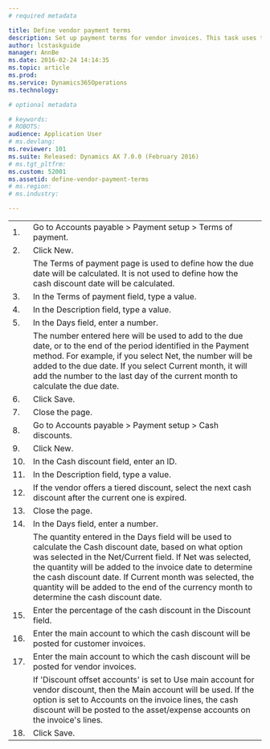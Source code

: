```yaml
---
# required metadata

title: Define vendor payment terms
description: Set up payment terms for vendor invoices. This task uses the USMF demo company.
author: lcstaskguide
manager: AnnBe
ms.date: 2016-02-24 14:14:35
ms.topic: article
ms.prod: 
ms.service: Dynamics365Operations
ms.technology: 

# optional metadata

# keywords: 
# ROBOTS: 
audience: Application User
# ms.devlang: 
ms.reviewer: 101
ms.suite: Released: Dynamics AX 7.0.0 (February 2016)
# ms.tgt_pltfrm: 
ms.custom: 52001
ms.assetid: define-vendor-payment-terms
# ms.region: 
# ms.industry: 

---
```


|     |                                                                                                                                                                                                                                                                                                                                                                                               |
|-----|-----------------------------------------------------------------------------------------------------------------------------------------------------------------------------------------------------------------------------------------------------------------------------------------------------------------------------------------------------------------------------------------------|
| 1.  | Go to Accounts payable &gt; Payment setup &gt; Terms of payment.                                                                                                                                                                                                                                                                                                                              |
| 2.  | Click New.                                                                                                                                                                                                                                                                                                                                                                                    |
|     | The Terms of payment page is used to define how the due date will be calculated. It is not used to define how the cash discount date will be calculated.                                                                                                                                                                                                                                      |
| 3.  | In the Terms of payment field, type a value.                                                                                                                                                                                                                                                                                                                                                  |
| 4.  | In the Description field, type a value.                                                                                                                                                                                                                                                                                                                                                       |
| 5.  | In the Days field, enter a number.                                                                                                                                                                                                                                                                                                                                                            |
|     | The number entered here will be used to add to the due date, or to the end of the period identified in the Payment method. For example, if you select Net, the number will be added to the due date. If you select Current month, it will add the number to the last day of the current month to calculate the due date.                                                                      |
| 6.  | Click Save.                                                                                                                                                                                                                                                                                                                                                                                   |
| 7.  | Close the page.                                                                                                                                                                                                                                                                                                                                                                               |
| 8.  | Go to Accounts payable &gt; Payment setup &gt; Cash discounts.                                                                                                                                                                                                                                                                                                                                |
| 9.  | Click New.                                                                                                                                                                                                                                                                                                                                                                                    |
| 10. | In the Cash discount field, enter an ID.                                                                                                                                                                                                                                                                                                                                                      |
| 11. | In the Description field, type a value.                                                                                                                                                                                                                                                                                                                                                       |
| 12. | If the vendor offers a tiered discount, select the next cash discount after the current one is expired.                                                                                                                                                                                                                                                                                       |
| 13. | Close the page.                                                                                                                                                                                                                                                                                                                                                                               |
| 14. | In the Days field, enter a number.                                                                                                                                                                                                                                                                                                                                                            |
|     | The quantity entered in the Days field will be used to calculate the Cash discount date, based on what option was selected in the Net/Current field. If Net was selected, the quantity will be added to the invoice date to determine the cash discount date. If Current month was selected, the quantity will be added to the end of the currency month to determine the cash discount date. |
| 15. | Enter the percentage of the cash discount in the Discount field.                                                                                                                                                                                                                                                                                                                              |
| 16. | Enter the main account to which the cash discount will be posted for customer invoices.                                                                                                                                                                                                                                                                                                       |
| 17. | Enter the main account to which the cash discount will be posted for vendor invoices.                                                                                                                                                                                                                                                                                                         |
|     | If 'Discount offset accounts' is set to Use main account for vendor discount, then the Main account will be used. If the option is set to Accounts on the invoice lines, the cash discount will be posted to the asset/expense accounts on the invoice's lines.                                                                                                                               |
| 18. | Click Save.                                                                                                                                                                                                                                                                                                                                                                                   |




